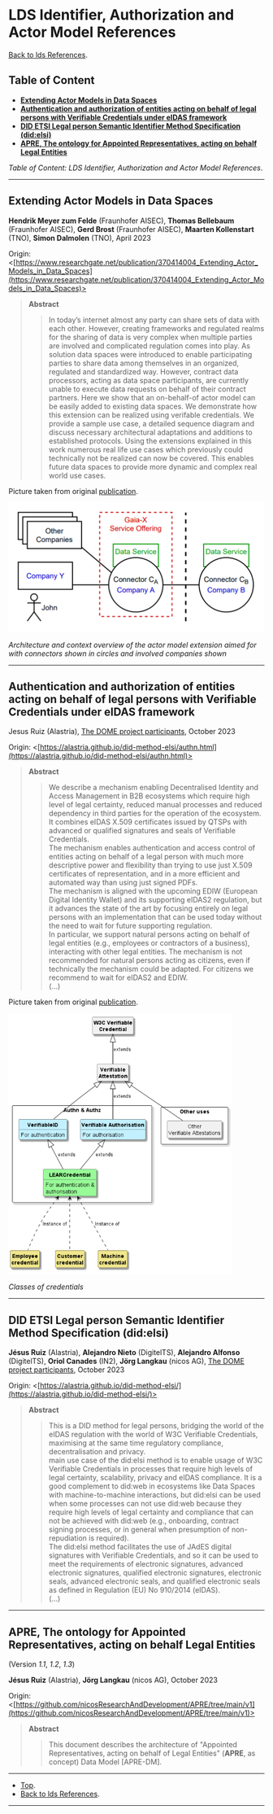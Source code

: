 # LDS Identifier, Authorization and Actor Model References

[Back to lds References](../README.md).

## Table of Content

- [**Extending Actor Models in Data Spaces**](#extending-actor-models-in-data-spaces)
- [**Authentication and authorization of entities acting on behalf of legal persons with Verifiable Credentials
  under eIDAS framework**](#authentication-and-authorization-of-entities-acting-on-behalf-of-legal-persons-with-verifiable-credentials-under-eidas-framework)
- [**DID ETSI Legal person Semantic Identifier Method Specification (did:elsi)**](#did-etsi-legal-person-semantic-identifier-method-specification-didelsi)
- [**APRE, The ontology for Appointed Representatives, acting on behalf Legal Entities**](#apre-the-ontology-for-appointed-representatives-acting-on-behalf-legal-entities)

*Table of Content: LDS Identifier, Authorization and Actor Model References*.

---

## Extending Actor Models in Data Spaces

**Hendrik Meyer zum Felde** (Fraunhofer AISEC), **Thomas Bellebaum** (Fraunhofer AISEC), **Gerd Brost** (Fraunhofer
AISEC), **Maarten Kollenstart** (TNO), **Simon Dalmolen** (TNO), April 2023

Origin:
<[https://www.researchgate.net/publication/370414004_Extending_Actor_Models_in_Data_Spaces](https://www.researchgate.net/publication/370414004_Extending_Actor_Models_in_Data_Spaces)>


> **Abstract**
> > In today’s internet almost any party can share sets of data with each other. However, creating frameworks and
> regulated realms for the sharing of data is very complex when multiple parties are involved and complicated
> regulation comes into play. As solution data spaces were introduced to enable participating parties to share data
> among themselves in an organized, regulated and standardized way. However, contract data processors, acting as
> data space participants, are currently unable to execute data requests on behalf of their contract partners. Here
> we show that an on-behalf-of actor model can be easily added to existing data spaces. We demonstrate how this
> extension can be realized using verifable credentials. We provide a sample use case, a detailed sequence diagram
> and discuss necessary architectural adaptations and additions to established protocols. Using the extensions
> explained in this work numerous real life use cases which previously could technically not be realized can now be
> covered. This enables future data spaces to provide more dynamic and complex real world use cases.

Picture taken from original [publication](https://www.researchgate.net/publication/370414004_Extending_Actor_Models_in_Data_Spaces).

![](./resource/ExtendingActorModelsinDataSpaces.png)

*Architecture and context overview of the actor
model extension aimed for with connectors shown in circles and involved companies shown*

---

## Authentication and authorization of entities acting on behalf of legal persons with Verifiable Credentials under eIDAS framework

Jesus Ruiz (Alastria), [The DOME project participants](https://dome-marketplace.eu/), October 2023

Origin:
<[https://alastria.github.io/did-method-elsi/authn.html](https://alastria.github.io/did-method-elsi/authn.html)>

> **Abstract**
> > We describe a mechanism enabling Decentralised Identity and Access Management in B2B ecosystems which require
> high level of legal certainty, reduced manual processes and reduced dependency in third parties for the operation
> of the ecosystem. It combines eIDAS X.509 certificates issued by QTSPs with advanced or qualified signatures and
> seals of Verifiable Credentials.
> <br>The mechanism enables authentication and access control of entities acting on behalf of a legal person with much
> more descriptive power and flexibility than trying to use just X.509 certificates of representation, and in a
> more efficient and automated way than using just signed PDFs.
> <br>The mechanism is aligned with the upcoming EDIW (European Digital Identity Wallet) and its supporting eIDAS2
> regulation, but it
> advances the state of the art by focusing entirely on legal persons with an implementation that can be used today
> without the need to wait for future supporting regulation.
> <br>In particular, we support natural persons acting on behalf of legal entities (e.g., employees or contractors of
> a business), interacting with other legal entities. The mechanism is not recommended for natural persons acting as
> citizens, even if technically the mechanism could be adapted. For citizens we recommend to wait for eIDAS2 and EDIW.
> <br>(...)

Picture taken from original [publication](https://alastria.github.io/did-method-elsi/authn.html).

![](./resource/ruiz_AoB_LP.png)

*Classes of credentials*

---

## DID ETSI Legal person Semantic Identifier Method Specification (did:elsi)

**Jésus Ruiz** (Alastria), **Alejandro Nieto** (DigitelTS), **Alejandro Alfonso** (DigitelTS), **Oriol Canades** (IN2), **Jörg Langkau** (nicos AG), [The DOME project participants](https://dome-marketplace.eu/), October 2023

Origin:
<[https://alastria.github.io/did-method-elsi/](https://alastria.github.io/did-method-elsi/)>

> **Abstract**
> > This is a DID method for legal persons, bridging the world of the eIDAS regulation with the world of W3C Verifiable
> Credentials, maximising at the same time regulatory compliance, decentralisation and privacy.
> <br>main use case of the did:elsi method is to enable usage of W3C Verifiable Credentials in processes that require
> high levels of legal certainty, scalability, privacy and eIDAS compliance. It is a good complement to did:web in
> ecosystems like Data Spaces with machine-to-machine interactions, but did:elsi can be used when some processes can
> not use did:web because they require high levels of legal certainty and compliance that can not be achieved with
> did:web (e.g., onboarding, contract signing processes, or in general when presumption of non-repudiation is required).
> <br>The did:elsi method facilitates the use of JAdES digital signatures with Verifiable Credentials, and so it can be used to meet the requirements of electronic signatures, advanced electronic signatures, qualified electronic signatures, electronic seals, advanced electronic seals, and qualified electronic seals as defined in Regulation (EU) No 910/2014 (eIDAS).
> <br>(...)

---

## APRE, The ontology for Appointed Representatives, acting on behalf Legal Entities

(Version *1.1*, *1.2*, *1.3*)

**Jésus Ruiz** (Alastria), **Jörg Langkau** (nicos AG), October 2023

Origin:
<[https://github.com/nicosResearchAndDevelopment/APRE/tree/main/v1](https://github.com/nicosResearchAndDevelopment/APRE/tree/main/v1)>

> **Abstract**
> > This document describes the architecture of "Appointed Representatives, acting on behalf of Legal Entities" (**APRE**, as concept) Data Model [APRE-DM].

---

- [Top](#table-of-content).
- [Back to lds References](../README.md).

---